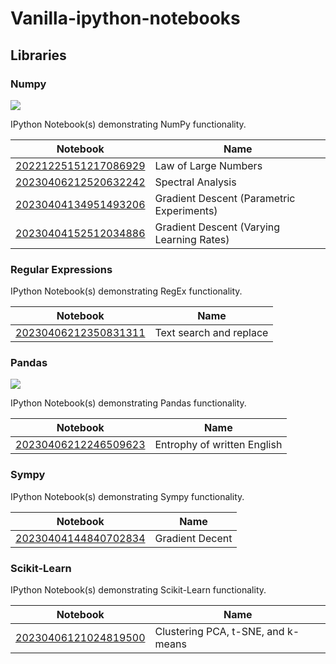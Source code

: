 # Vanilla-ipython-notebooks
## Libraries
### Numpy

<p>
<img src="https://user-images.githubusercontent.com/67586773/105040771-43887300-5a88-11eb-9f01-bee100b9ef22.png">
</p>

IPython Notebook(s) demonstrating NumPy functionality.


| Notebook                                                                                               | Name                                      |
|--------------------------------------------------------------------------------------------------------|-------------------------------------------|
| [20221225151217086929](https://nbviewer.org/github/Thlurte/Vanilla/blob/main/Numpy/20221225151217086929.ipynb) | Law of Large Numbers                      |
| [20230406212520632242](https://nbviewer.org/github/Thlurte/Vanilla/blob/main/Numpy/101.ipynb)                     | Spectral Analysis                         |
| [20230404134951493206](https://nbviewer.org/github/Thlurte/Vanilla/blob/main/Numpy/20230404134951493206.ipynb)        | Gradient Descent (Parametric Experiments) |
| [20230404152512034886](https://nbviewer.org/github/Thlurte/Vanilla/blob/main/Numpy/20230404152512034886.ipynb) | Gradient Descent (Varying Learning Rates)|

### Regular Expressions

<p>
</p>

IPython Notebook(s) demonstrating RegEx functionality.


| Notebook                                                                                          | Name                    |
|---------------------------------------------------------------------------------------------------|-------------------------|
| [20230406212350831311](https://nbviewer.org/github/Thlurte/Vanilla/blob/main/Regular%20Expressions/File-101.ipynb) | Text search and replace |


### Pandas

<p>
<img src="https://raw.githubusercontent.com/pandas-dev/pandas/main/web/pandas/static/img/pandas.svg">
</p>

IPython Notebook(s) demonstrating Pandas functionality.


| Notebook                                                                           | Name                        |
|------------------------------------------------------------------------------------|-----------------------------|
| [20230406212246509623](https://nbviewer.org/github/Thlurte/Vanilla/blob/main/Pandas/File-102.ipynb) | Entrophy of written English |


### Sympy

IPython Notebook(s) demonstrating Sympy functionality.

| Notebook                                                                           | Name                        |
|------------------------------------------------------------------------------------|-----------------------------|
| [20230404144840702834](https://nbviewer.org/github/Thlurte/Vanilla/blob/main/Sympy/20230404144840702834.ipynb) | Gradient Decent |


### Scikit-Learn

IPython Notebook(s) demonstrating Scikit-Learn functionality.

| Notebook                                                                           | Name                        |
|------------------------------------------------------------------------------------|-----------------------------|
| [20230406121024819500](https://nbviewer.org/github/Thlurte/Vanilla/blob/main/Sympy/20230404144840702834.ipynb) | Clustering PCA, t-SNE, and k-means |




